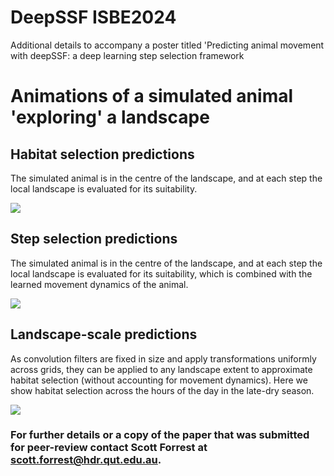 # DeepSSF ISBE2024
Additional details to accompany a poster titled 'Predicting animal movement with deepSSF: a deep learning step selection framework

# Animations of a simulated animal 'exploring' a landscape

## Habitat selection predictions
The simulated animal is in the centre of the landscape, and at each step the local landscape is evaluated for its suitability. 

![](hab_probs.gif)

## Step selection predictions
The simulated animal is in the centre of the landscape, and at each step the local landscape is evaluated for its suitability, which is combined with the learned movement dynamics of the animal.

![](step_probs.gif)

## Landscape-scale predictions
As convolution filters are fixed in size and apply transformations uniformly across grids, they can be applied to any landscape extent to approximate habitat selection (without accounting for movement dynamics). Here we show habitat selection across the hours of the day in the late-dry season.

![](id2005_landscape_habitat_suitability.gif)

### For further details or a copy of the paper that was submitted for peer-review contact Scott Forrest at scott.forrest@hdr.qut.edu.au.
